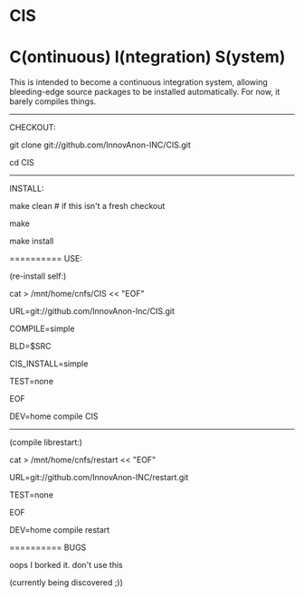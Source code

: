 # CIS
C(ontinuous) I(ntegration) S(ystem)
==========
This is intended to become a continuous integration system, allowing
bleeding-edge source packages to be installed automatically. For now, it barely
compiles things.

----------
CHECKOUT:

git clone git://github.com/InnovAnon-INC/CIS.git

cd CIS

----------
INSTALL:

make clean # if this isn't a fresh checkout

make

make install

==========
USE:

(re-install self:)

cat > /mnt/home/cnfs/CIS << "EOF"

URL=git://github.com/InnovAnon-Inc/CIS.git

COMPILE=simple

BLD=$SRC

CIS_INSTALL=simple

TEST=none

EOF

DEV=home compile CIS

----------
(compile librestart:)

cat > /mnt/home/cnfs/restart << "EOF"

URL=git://github.com/InnovAnon-INC/restart.git

TEST=none

EOF

DEV=home compile restart

==========
BUGS

oops I borked it. don't use this

(currently being discovered ;))
